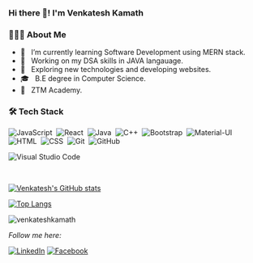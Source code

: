 ### Hi there 👋! I'm Venkatesh Kamath

<h3> 👨🏻‍💻 About Me </h3>

- 🔭 &nbsp; I’m currently learning Software Development using MERN stack.
- 🤖 &nbsp; Working on my DSA skills in JAVA langauage.
- 🤔 &nbsp; Exploring new technologies and developing websites.
- 🎓 &nbsp; B.E degree in Computer Science.
- 🏢 &nbsp; ZTM Academy.

<h3>🛠 Tech Stack</h3>

![JavaScript](https://img.shields.io/badge/-JavaScript-05122A?style=flat&logo=javascript)&nbsp;
![React](https://img.shields.io/badge/-React-05122A?style=flat&logo=react)&nbsp;
![Java](https://img.shields.io/badge/-Java-05122A?style=flat&logo=java&logoColor=FFA500)&nbsp;
![C++](https://img.shields.io/badge/-C++-05122A?style=flat&logo=C%2B%2B&logoColor=00599C)&nbsp;
![Bootstrap](https://img.shields.io/badge/-Bootstrap-05122A?style=flat&logo=bootstrap&logoColor=563D7C)&nbsp;
![Material-UI](https://img.shields.io/badge/Material--UI-05122A?style=flat&logo=material-ui&logoColor=563D7C)&nbsp;
![HTML](https://img.shields.io/badge/-HTML-05122A?style=flat&logo=HTML5)&nbsp;
![CSS](https://img.shields.io/badge/-CSS-05122A?style=flat&logo=CSS3&logoColor=1572B6)&nbsp;
![Git](https://img.shields.io/badge/-Git-05122A?style=flat&logo=git)&nbsp;
![GitHub](https://img.shields.io/badge/-GitHub-05122A?style=flat&logo=github)&nbsp;

![Visual Studio Code](https://img.shields.io/badge/-Visual%20Studio%20Code-05122A?style=flat&logo=visual-studio-code&logoColor=007ACC)&nbsp;



<br>






[![Venkatesh's GitHub stats](https://github-readme-stats.vercel.app/api?username=venkateshkamath&show_icons=true&theme=dracula)](https://github.com/venkateshkamath/github-readme-stats)



[![Top Langs](https://github-readme-stats.vercel.app/api/top-langs/?username=venkateshkamath&layout=compact)](https://github.com/venkateshkamath/github-readme-stats)



<p align="left"> <img src="https://komarev.com/ghpvc/?username=venkateshkamathk&label=Profile%20views&color=0e75b6&style=flat" alt="venkateshkamath" /> </p>

<i>Follow me here:</i><br>

<a href="https://www.linkedin.com/in/venkateshkamath08/" target="_blank"><img src="https://img.shields.io/badge/LinkedIn-%230077B5.svg?&style=flat-square&logo=linkedin&logoColor=white" alt="LinkedIn"></a>
<a href="https://www.facebook.com/venkatesh.shreelakshmi" target="_blank"><img src="https://img.shields.io/badge/Facebook-%231877F2.svg?&style=flat-square&logo=facebook&logoColor=white" alt="Facebook"></a>

</div>



